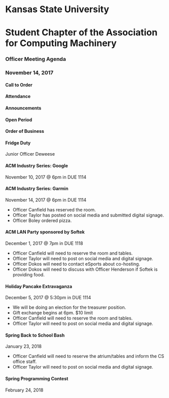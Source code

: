 # Kansas State University
# Student Chapter of the Association for Computing Machinery
### Officer Meeting Agenda
### November 14, 2017


#### Call to Order

#### Attendance

#### Announcements

#### Open Period

#### Order of Business
#### Fridge Duty
Junior Officer Deweese

#### ACM Industry Series: Google
November 10, 2017 @ 6pm in DUE 1114

#### ACM Industry Series: Garmin
November 14, 2017 @ 6pm in DUE 1114
* Officer Canfield has reserved the room.
* Officer Taylor has posted on social media and submitted digital signage.
* Officer Boley ordered pizza.

#### ACM LAN Party sponsored by Softek
December 1, 2017 @ 7pm in DUE 1118
* Officer Canfield will need to reserve the room and tables.
* Officer Taylor will need to post on social media and digital signage.
* Officer Dokos will need to contact eSports about co-hosting.
* Officer Dokos will need to discuss with Officer Henderson if Softek is providing food.

#### Holiday Pancake Extravaganza
December 5, 2017 @ 5:30pm in DUE 1114
* We will be doing an election for the treasurer position.
* Gift exchange begins at 6pm. $10 limit
* Officer Canfield will need to reserve the room and tables.
* Officer Taylor will need to post on social media and digital signage.

#### Spring Back to School Bash
January 23, 2018
* Officer Canfield will need to reserve the atrium/tables and inform the CS office staff.
* Officer Taylor will need to post on social media and digital signage.

#### Spring Programming Contest
February 24, 2018
